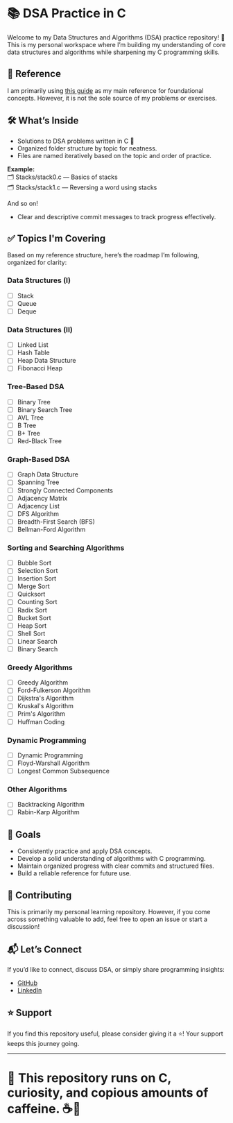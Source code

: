 # 📚 DSA Practice in C

Welcome to my Data Structures and Algorithms (DSA) practice repository! 🚀  
This is my personal workspace where I’m building my understanding of core data structures and algorithms while sharpening my C programming skills.

## 📌 Reference
I am primarily using [this guide](https://www.programiz.com/dsa/getting-started) as my main reference for foundational concepts. However, it is not the sole source of my problems or exercises.

## 🛠️ What’s Inside
- Solutions to DSA problems written in C 🧩
- Organized folder structure by topic for neatness.
- Files are named iteratively based on the topic and order of practice.

**Example:**  
🗂️ Stacks/stack0.c — Basics of stacks  
🗂️ Stacks/stack1.c — Reversing a word using stacks

And so on!

- Clear and descriptive commit messages to track progress effectively.

## ✅ Topics I'm Covering

Based on my reference structure, here’s the roadmap I’m following, organized for clarity:

### Data Structures (I)
- [ ] Stack
- [ ] Queue
- [ ] Deque

### Data Structures (II)
- [ ] Linked List
- [ ] Hash Table
- [ ] Heap Data Structure
- [ ] Fibonacci Heap

### Tree-Based DSA
- [ ] Binary Tree
- [ ] Binary Search Tree
- [ ] AVL Tree
- [ ] B Tree
- [ ] B+ Tree
- [ ] Red-Black Tree

### Graph-Based DSA
- [ ] Graph Data Structure
- [ ] Spanning Tree
- [ ] Strongly Connected Components
- [ ] Adjacency Matrix
- [ ] Adjacency List
- [ ] DFS Algorithm
- [ ] Breadth-First Search (BFS)
- [ ] Bellman-Ford Algorithm

### Sorting and Searching Algorithms
- [ ] Bubble Sort
- [ ] Selection Sort
- [ ] Insertion Sort
- [ ] Merge Sort
- [ ] Quicksort
- [ ] Counting Sort
- [ ] Radix Sort
- [ ] Bucket Sort
- [ ] Heap Sort
- [ ] Shell Sort
- [ ] Linear Search
- [ ] Binary Search

### Greedy Algorithms
- [ ] Greedy Algorithm
- [ ] Ford-Fulkerson Algorithm
- [ ] Dijkstra's Algorithm
- [ ] Kruskal's Algorithm
- [ ] Prim's Algorithm
- [ ] Huffman Coding

### Dynamic Programming
- [ ] Dynamic Programming
- [ ] Floyd-Warshall Algorithm
- [ ] Longest Common Subsequence

### Other Algorithms
- [ ] Backtracking Algorithm
- [ ] Rabin-Karp Algorithm

## 🚀 Goals
- Consistently practice and apply DSA concepts.
- Develop a solid understanding of algorithms with C programming.
- Maintain organized progress with clear commits and structured files.
- Build a reliable reference for future use.

## 🤝 Contributing
This is primarily my personal learning repository. However, if you come across something valuable to add, feel free to open an issue or start a discussion!

## 📬 Let’s Connect
If you’d like to connect, discuss DSA, or simply share programming insights:

- [GitHub](https://github.com/maurya-doshi)
- [LinkedIn](https://linkedin.com/in/maurya-doshi)

## ⭐️ Support
If you find this repository useful, please consider giving it a ⭐️! Your support keeps this journey going.

---

# 🧩 This repository runs on **C**, **curiosity**, and **copious amounts of caffeine**. ☕️🚀

